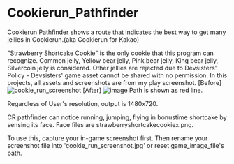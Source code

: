 # Cookierun_Pathfinder
Cookierun Pathfinder shows a route that indicates the best way to get many jellies in Cookierun.(aka Cookierun for Kakao)

"Strawberry Shortcake Cookie" is the only cookie that this program can recognize.
Common jelly, Yellow bear jelly, Pink bear jelly, King bear jelly, Silvercoin jelly is considered.
Other jellies are rejected due to Devsisters' Policy - Devsisters' game asset cannot be shared with no permission.
In this projects, all assets and screenshots are from my play screenshot.
[Before]
![cookie_run_screenshot](https://github.com/goes00/Cookierun_Pathfinder/assets/144883897/37ad070c-0c61-4a1e-84f7-ff54b2d5e2de)
[After]
![image](https://github.com/goes00/Cookierun_Pathfinder/assets/144883897/e595a626-832a-4c82-b69d-76520d0a152d)
Path is shown as red line.

Regardless of User's resolution, output is 1480x720.

CR pathfinder can notice running, jumping, flying in bonustime shortcake by sensing its face.
Face files are strawberryshortcakecookiex.png.

To use this, capture your in-game screenshot first.
Then rename your screenshot file into 'cookie_run_screenshot.jpg' or reset game_image_file's path.
